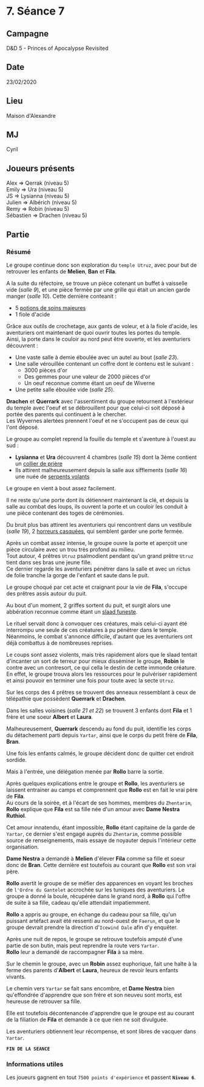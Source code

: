 # 7. Séance 7

## Campagne

D&D 5 - Princes of Apocalypse Revisited

## Date

23/02/2020

## Lieu

Maison d'Alexandre

## MJ

Cyril

## Joueurs présents

Alex => Qerrak (niveau 5)  
Emily => Ura (niveau 5)  
JS => Lysianna (niveau 5)  
Julien => Albérich (niveau 5)  
Remy => Robin (niveau 5)  
Sébastien => Drachen (niveau 5)

## Partie

### Résumé

Le groupe continue donc son exploration du `temple Utruz`, avec pour but de retrouver les enfants de **Melien**, **Ban** et **Fila**.

A la suite du réfectoire, se trouve un pièce cotenant un buffet à vaisselle vide (*salle 9*), et une pièce fermée par une grille qui était un ancien garde manger (*salle 10*).
Cette dernière conteanit :
- 5 [potions de soins majeures](https://www.aidedd.org/dnd/om.php?vf=potion-de-soins)
- 1 fiole d'acide

Grâce aux outils de crochetage, aux gants de voleur, et à la fiole d'acide, les aventuriers ont maintenant de quoi ouvrir toutes les portes du temple.  
Ainsi, la porte dans le couloir au nord peut être ouverte, et les aventuriers découvrent :
- Une vaste salle à demie éboulée avec un autel au bout (*salle 23*).
- Une salle vérouillée contenant un coffre dont le contenu est le suivant :
  - 3000 pièces d'or
  - Des gemmes pour une valeur de 2000 pièces d'or
  - Un oeuf reconnue comme étant un oeuf de Wiverne
- Une petite salle éboulée vide (*salle 25*).

**Drachen** et **Querrark** avec l'assentiment du groupe retournent à l'extérieur du temple avec l'oeuf et se débrouillent pour que celui-ci soit déposé à portée des parents qui continuent à le chercher.  
Les Wyvernes alertées prennent l'oeuf et ne s'occupent pas de ceux qui l'ont déposé.

Le groupe au complet reprend la fouille du temple et s'aventure à l'ouest au sud :
- **Lysianna** et **Ura** découvrent 4 chambres (*salle 15*) dont la 3ème contient un [collier de prière](https://www.aidedd.org/dnd/om.php?vf=collier-de-perles-de-priere)
- Ils attirent malheureusement depuis la salle aux sifflements (*salle 16*) une nuée de [serpents volants](https://www.aidedd.org/dnd/monstres.php?vf=serpent-volant)

Le groupe en vient à bout assez facilement.

Il ne reste qu'une porte dont ils détiennent maintenant la clé, et depuis la salle au combat des loups, ils ouvrent la porte et un couloir les conduit à une pièce contenant des toges de cérémonies.

Du bruit plus bas attirent les aventuriers qui rencontrent dans un vestibule (*salle 19*), 2 [horreurs casquées](https://www.aidedd.org/dnd/monstres.php?vf=horreur-casquee), qui semblent garder une porte fermée.

Après un combat assez intense, le groupe ouvre la porte et aperçoit une pièce circulaire avec un trou très profond au milieu.  
Tout autour, 4 prêtres `Utruz` psalmodient pendant qu'un grand prêtre `Utruz` tient dans ses bras une jeune fille.  
Ce dernier regarde les aventuriers pénétrer dans la salle et avec un rictus de folie tranche la gorge de l'enfant et saute dans le puit.

Le groupe choqué par cet acte et craignant pour la vie de **Fila**, s'occupe des prêtres assis autour du puit.

Au bout d'un moment, 2 griffes sortent du puit, et surgit alors une abbération reconnue comme étant un [slaad funeste](https://www.aidedd.org/dnd/monstres.php?vf=slaad-funeste).

Le rituel servait donc à convoquer ces créatures, mais celui-ci ayant été interrompu une seule de ces créatures à pu pénétrer dans le temple.  
Néanmoins, le combat s'annonce difficile, d'autant que les aventuriers ont déjà combattus à de nombreuses reprises.

Le coups sont assez violents, mais très rapidement alors que le slaad tentait d'incanter un sort de terreur pour mieux disséminer le groupe, **Robin** le contre avec un contresort, ce qui cella le destin de cette immonde créature.  
En effet, le groupe trouva alors les ressources pour le pulvériser rapidement et ainsi pouvoir en terminer une fois pour toute avec la secte `Utruz`.

Sur les corps des 4 prêtres se trouvent des anneaux ressemblant à ceux de télépathie que possèdent **Querrark** et **Drachen**.

Dans les salles voisines (*salle 21 et 22*) se trouvent 3 enfants dont **Fila** et 1 frère et une soeur **Albert** et **Laura**.

Malheureusement, **Querrark** descendu au fond du puit, identifie les corps du détachement parti depuis `Yartar`, ainsi que le corps du petit frère de **Fila**, **Bran**.

Une fois les enfants calmés, le groupe décident donc de quitter cet endroit sordide.

Mais à l'entrée, une délégation menée par **Rollo** barre la sortie.

Après quelques explications entre le groupe et **Rollo**, les aventuriers se laissent entrainer au camps et comprennent que **Rollo** est en fait le vrai père de **Fila**.  
Au cours de la soirée, et à l'écart de ses hommes, membres du `Zhentarim`, **Rollo** explique que **Fila** est sa fille née d'un amour avec **Dame Nestra Ruthiol**.  

Cet amour innatendu, étant impossible, **Rollo** étant capitaine de la garde de `Yartar`, ce dernier s'est engagé auprès du `Zhentarim`, comme possible source de renseignements, mais essaye de noyauter depuis l'intérieur cette organisation.

**Dame Nestra** a demandé à **Melien** d'élever **Fila** comme sa fille et soeur donc de **Bran**.
Cette dernière est toutefois au courant que **Rollo** est son vrai père.

**Rollo** avertit le groupe de se méfier des apparences en voyant les broches de `l'Ordre du Gantelet` accrochée sur les tuniques des aventuriers.
Le groupe a donné la boule, récupérée dans le grand nord, à **Rollo** qui l'offre de suite à sa fille, cadeau qu'elle attendait impatiemment.

**Rollo** a appris au groupe, en échange du cadeau pour sa fille, qu'un puissant artéfact avait été ressenti au nord-ouest de `Faerun`, et que le groupe devrait prendre la direction d'`Icewind Dale` afin d'y enquêter.

Après une nuit de repos, le groupe se retrouve toutefois amputé d'une partie de son butin, mais peut reprendre la route vers `Yartar`.  
**Rollo** leur a demandé de raccompagner **Fila** à sa mère.

Sur le chemin le groupe, avec un **Robin** assez euphorique, fait une halte à la ferme des parents d'**Albert** et **Laura**, heureux de revoir leurs enfants vivants.

Le chemin vers `Yartar` se fait sans encombre, et **Dame Nestra** bien qu'effondrée d'apprendre que son frère et son neuveu sont morts, est heureuse de retrouver sa fille.

Elle est toutefois décontenancée d'apprendre que le groupe est au courant de la filiation de **Fila** et demande à ce que rien ne soit divulguée.

Les aventuriers obtiennent leur récompense, et sont libres de vacquer dans `Yartar`.


**`FIN DE LA SEANCE`**

### Informations utiles

Les joueurs gagnent en tout `7500 points d'expérience` et passent **`Niveau 6`**.
